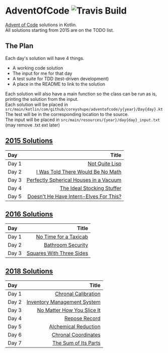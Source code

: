 # AdventOfCode ![Travis Build](https://travis-ci.org/CoreyShupe/AdventOfCode.svg?branch=master)
[Advent of Code](https://adventofcode.com) solutions in Kotlin.<br/>
All solutions starting from 2015 are on the TODO list.<br/>
## The Plan
Each day's solution will have 4 things.
* A working code solution
* The input for me for that day
* A test suite for TDD (test-driven development)
* A place in the README to link to the solution

Each solution will also have a main function so the class can be run as is, printing the solution from the input.<br/>
Each solution will be placed in `src/main/kotlin/com/github/coreyshupe/adventofcode/y{year}/Day{day}.kt`<br/>
The test will be in the corresponding location to the source.<br/>
The input will be placed in `src/main/resources/{year}/day{day}_input.txt` (may remove .txt ext later)
## [2015 Solutions](https://adventofcode.com/2015)
|Day|Title|
|:---|---:|
|Day 1|[Not Quite Lisp](./src/main/kotlin/com/github/coreyshupe/adventofcode/y2015/Day1.kt)|
|Day 2|[I Was Told There Would Be No Math](./src/main/kotlin/com/github/coreyshupe/adventofcode/y2015/Day2.kt)|
|Day 3|[Perfectly Spherical Houses in a Vacuum](./src/main/kotlin/com/github/coreyshupe/adventofcode/y2015/Day3.kt)|
|Day 4|[The Ideal Stocking Stuffer](./src/main/kotlin/com/github/coreyshupe/adventofcode/y2015/Day4.kt)|
|Day 5|[Doesn't He Have Intern-Elves For This?](./src/main/kotlin/com/github/coreyshupe/adventofcode/y2015/Day5.kt)|
## [2016 Solutions](https://adventofcode.com/2016)
|Day|Title|
|:---|---:|
|Day 1|[No Time for a Taxicab](./src/main/kotlin/com/github/coreyshupe/adventofcode/y2016/Day1.kt)|
|Day 2|[Bathroom Security](./src/main/kotlin/com/github/coreyshupe/adventofcode/y2016/Day2.kt)|
|Day 3|[Squares With Three Sides](./src/main/kotlin/com/github/coreyshupe/adventofcode/y2016/Day3.kt)|
## [2018 Solutions](https://adventofcode.com/2018)
|Day|Title|
|:---|---:|
|Day 1|[Chronal Calibration](./src/main/kotlin/com/github/coreyshupe/adventofcode/y2018/Day1.kt)|
|Day 2|[Inventory Management System](./src/main/kotlin/com/github/coreyshupe/adventofcode/y2018/Day2.kt)|
|Day 3|[No Matter How You Slice It](./src/main/kotlin/com/github/coreyshupe/adventofcode/y2018/Day3.kt)|
|Day 4|[Repose Record](./src/main/kotlin/com/github/coreyshupe/adventofcode/y2018/Day4.kt)|
|Day 5|[Alchemical Reduction](./src/main/kotlin/com/github/coreyshupe/adventofcode/y2018/Day5.kt)|
|Day 6|[Chronal Coordinates](./src/main/kotlin/com/github/coreyshupe/adventofcode/y2018/Day6.kt)|
|Day 7|[The Sum of Its Parts](./src/main/kotlin/com/github/coreyshupe/adventofcode/y2018/Day7.kt)|